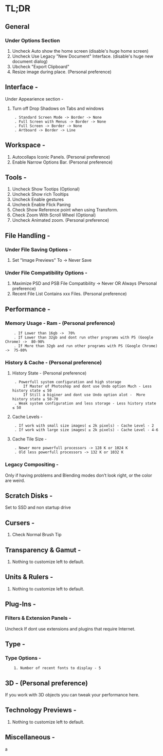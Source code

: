 # TL;DR

## General 
### Under Options Section
1. Uncheck Auto show the home screen (disable's huge home screen)
2. Uncheck Use Legacy "New Document" Interface. (disable's huge new document dialog)
3. Ubcheck "Export Clipboard"
4. Resize image during place. (Personal preference)

## Interface -
Under Appearience section - 
1. Turn off Drop Shadows on Tabs and windows

        . Standard Screen Mode -> Border -> None
        . Full Screen with Menus -> Border -> None
        . Full Screen -> Border -> None
        . Artboard -> Border -> Line

## Workspace - 

1. Autocollaps Iconic Panels. (Personal preference)
2. Enable Narrow Options Bar. (Personal preference)

## Tools  -

1. Uncheck Show Tootips (Optional)
2. Uncheck Show rich Tooltips
3. Uncheck Enable gestures
4. Uncheck Enable Flick Paning
5. Check Show Reference point when using Transform.
6. Check Zoom With Scroll Wheel (Optional)
7. Uncheck Animated zoom. (Personal preference)

## File Handling -
### Under File Saving Options - 

1. Set "Image Previews" To -> Never Save

### Under File Compatibility Options -

1. Maximize PSD and PSB File Compatibility -> Never OR Always (Personal preference)
2. Recent File List Contains xxx Files. (Personal preference)

## Performance - 
### Memory Usage - Ram - (Personal preference)

        . If Lower than 16gb ->  70%
        . If Lower than 32gb and dont run other programs with PS (Google Chrome) ->  80-90%
        . If More than 32gb and run other programs with PS (Google Chrome) ->  75-80%

### History & Cache - (Personal preference)
1. History State - (Personal preference)

        . Powerfull system configuration and high storage
            If Master of Photoshop and dont use Undo option Much - Less history state ≤ 50
            If Still a biginer and dont use Undo option alot -  More history state ≥ 50-70
        . Weak system configuration and less storage - Less history state ≤ 50

2. Cache Levels -

        . If work with small size images( ≤	2k pixels) - Cache Level - 2
        . If work with large size images( ≥	2k pixels) - Cache Level - 4-6

3. Cache Tile Size - 

        . Newer more powerfull processors -> 128 K or 1024 K
        . Old less powerfull processors -> 132 K or 1032 K

### Legacy Compositing - 

Only if having problems and Blending modes don’t look right, or the color are weird.

## Scratch Disks - 

Set to SSD and non startup drive

## Cursers - 

1. Check Normal Brush Tip

## Transparency & Gamut -

1. Nothing to customize left to default. 

## Units & Rulers -

1. Nothing to customize left to default. 

## Plug-Ins - 

### Filters & Extension Panels -

Uncheck If dont use extensions and plugins that require Internet.

## Type -

### Type Options -
        1. Number of recent fonts to display - 5

## 3D - (Personal preference)

If you work with 3D objects you can tweak your performance here.

## Technology Previews -
1. Nothing to customize left to default. 



## Miscellaneous -






a
